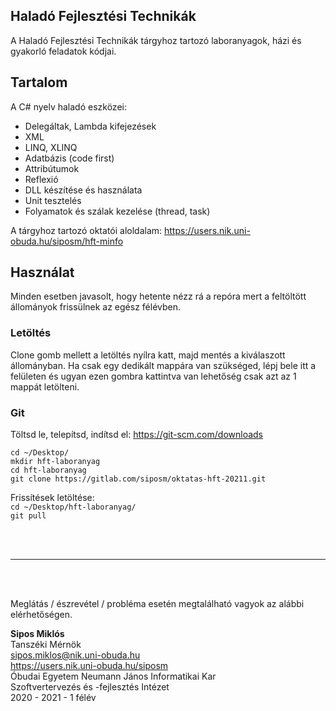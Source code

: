 ## Haladó Fejlesztési Technikák

A Haladó Fejlesztési Technikák tárgyhoz tartozó laboranyagok, házi és gyakorló feladatok kódjai.


## Tartalom

A C# nyelv haladó eszközei:
* Delegáltak, Lambda kifejezések
* XML
* LINQ, XLINQ
* Adatbázis (code first)
* Attribútumok
* Reflexió
* DLL készítése és használata
* Unit tesztelés
* Folyamatok és szálak kezelése (thread, task)

A tárgyhoz tartozó oktatói aloldalam: https://users.nik.uni-obuda.hu/siposm/hft-minfo

## Használat

Minden esetben javasolt, hogy hetente nézz rá a repóra mert a feltöltött állományok frissülnek az egész félévben.

### Letöltés
Clone gomb mellett a letöltés nyílra katt, majd mentés a kiválaszott állományban. Ha csak egy dedikált mappára van szükséged, lépj bele itt a felületen és ugyan ezen gombra kattintva van lehetőség csak azt az 1 mappát letölteni.

### Git
Töltsd le, telepítsd, indítsd el: https://git-scm.com/downloads
    
`cd ~/Desktop/`\
`mkdir hft-laboranyag`\
`cd hft-laboranyag`\
`git clone https://gitlab.com/siposm/oktatas-hft-20211.git`

Frissítések letöltése:\
`cd ~/Desktop/hft-laboranyag/`\
`git pull`

<br><br>

---

<br><br>

Meglátás / észrevétel / probléma esetén megtalálható vagyok az alábbi elérhetőségen.

**Sipos Miklós**\
Tanszéki Mérnök\
sipos.miklos@nik.uni-obuda.hu\
https://users.nik.uni-obuda.hu/siposm \
Óbudai Egyetem Neumann János Informatikai Kar\
Szoftvertervezés és -fejlesztés Intézet\
2020 - 2021 - 1 félév

